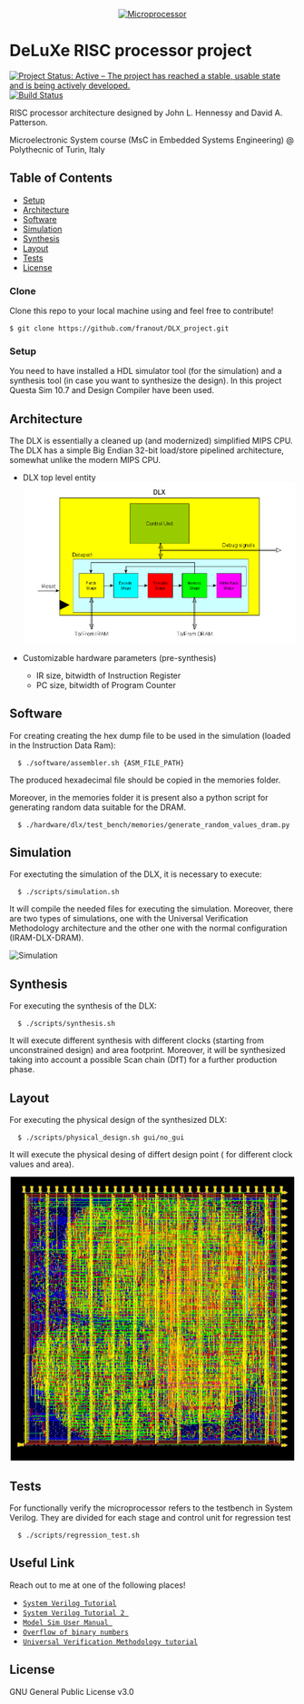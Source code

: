 <p align="center">
  <a href="https://www.tutorialspoint.com"><img src="https://www.tutorialspoint.com/basics_of_computers/images/microprocessor.jpg" title="Microprocessor" ></a>
</p>

# DeLuXe RISC processor project 

[![Project Status: Active – The project has reached a stable, usable state and is being actively developed.](https://www.repostatus.org/badges/latest/active.svg)](https://www.repostatus.org/#active)
[![Build Status](http://img.shields.io/travis/badges/badgerbadgerbadger.svg?style=flat-square)](https://travis-ci.org/badges/badgerbadgerbadger) 

RISC processor architecture designed by John L. Hennessy and David A. Patterson.

Microelectronic System course (MsC in Embedded Systems Engineering)  @ Polythecnic of Turin, Italy


## Table of Contents 


- [Setup](#setup)
- [Architecture](#architecture)
- [Software](#software)
- [Simulation](#simulation)
- [Synthesis](#synthesis)
- [Layout](#layout)
- [Tests](#tests)
- [License](#license)


### Clone
 Clone this repo to your local machine using and feel free to contribute!
  ```shell
  $ git clone https://github.com/franout/DLX_project.git
  ```
  

### Setup
You need to have installed a HDL simulator tool (for the simulation) and a synthesis tool (in case you want to synthesize the design).
In this project Questa Sim 10.7 and Design Compiler have been used.
  
  
## Architecture

The DLX is essentially a cleaned up (and modernized) simplified MIPS CPU. The DLX has a simple Big Endian 32-bit load/store pipelined architecture, somewhat unlike the modern MIPS CPU.


- DLX top level entity 
   ![architecture](./report/chapters/figures/dlx_top.png)
 
  
- Customizable hardware parameters (pre-synthesis)
    * IR size, bitwidth of Instruction Register 
    * PC size, bitwidth of Program Counter

## Software

For creating creating the hex dump file to be used in the simulation (loaded in the Instruction Data Ram):
```shell
  $ ./software/assembler.sh {ASM_FILE_PATH}
  ```
The produced hexadecimal file should be copied in the memories folder.

Moreover, in the memories folder it is present also a python script for generating random data suitable for the DRAM.
```shell
  $ ./hardware/dlx/test_bench/memories/generate_random_values_dram.py
  ```
## Simulation  
For exectuting the simulation of the DLX, it is necessary to execute:
```shell
  $ ./scripts/simulation.sh
  ```
  It will compile the needed files for executing the simulation. Moreover, there are two types of simulations, one with the Universal Verification Methodology architecture and the other one with the normal configuration (IRAM-DLX-DRAM).
  
  ![Simulation](https://www.chipverify.com/images/uvm/uvm-tb.gif)
  
  
## Synthesis 
For executing the synthesis of the DLX:
```shell
  $ ./scripts/synthesis.sh
  ```
  It will execute different synthesis with different clocks (starting from unconstrained design) and area footprint. Moreover, it will be synthesized taking into account a possible Scan chain (DfT) for a further production phase.
## Layout
For executing the physical design of the synthesized DLX:
```shell
  $ ./scripts/physical_design.sh gui/no_gui
  ```
It will execute the physical desing of differt design point ( for different clock values and area).
   
<p align="center">
  <img width="500" height="500" src="./project/physical_design/images_nopt/DLX_IR_SIZE32_PC_SIZE32_nopt_place_prerouting.gif">
</p>

## Tests 
For functionally verify the microprocessor refers to the testbench in System Verilog. 
They are divided for each stage and control unit for regression test
```shell
  $ ./scripts/regression_test.sh
  ```
  

## Useful Link 

Reach out to me at one of the following places!

-  <a href="https://www.chipverify.com/systemverilog/systemverilog-tutorial" target="_blank">`System Verilog Tutorial`</a>
-  <a href="http://www.asic-world.com/systemverilog/index.html">`System Verilog Tutorial 2 `</a>
-  <a href="https://www.cc.gatech.edu/~hadi/teaching/cs3220/doc/modelsim/ModelSim_Users_Manual_v10.1c.pdf" target="_blank">`Model Sim User Manual `</a>
-  <a href="https://www.doc.ic.ac.uk/~eedwards/compsys/arithmetic/index.html" target="_blank">`Overflow of binary numbers`</a>
-  <a href="https://www.chipverify.com/uvm/uvm-tutorial" target="_blank">`Universal Verification Methodology tutorial`</a>

## License
GNU General Public License v3.0



